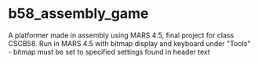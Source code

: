 # b58_assembly_game
A platformer made in assembly using MARS 4.5, final project for class CSCB58.
Run in MARS 4.5 with bitmap display and keyboard under "Tools" - bitmap must be set to specified settings found in header text
